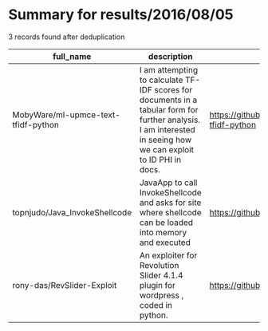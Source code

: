 
# Summary for results/2016/08/05
    
3 records found after deduplication

| full_name | description | html_url | matched_list | matched_count | pushed_at | size | stargazers_count | language | forks_count | vul_ids |
|-------------------------------------|------------------------------------------------------------------------------------------------------------------------------------------------------------------|--------------------------------------------------------|----------------|-----------------|---------------------------|--------|--------------------|------------|---------------|-----------|
| MobyWare/ml-upmce-text-tfidf-python | I am attempting to calculate TF-IDF scores for documents in a tabular form for further analysis. I am interested in seeing how we can exploit to ID PHI in docs. | https://github.com/MobyWare/ml-upmce-text-tfidf-python | ['exploit'] | 1 | 2016-08-05 16:31:37+00:00 | 4 | 0 | Python | 0 | [] |
| topnjudo/Java_InvokeShellcode | JavaApp to call InvokeShellcode and asks for site where shellcode can be loaded into memory and executed | https://github.com/topnjudo/Java_InvokeShellcode | ['shellcode'] | 1 | 2016-08-05 03:36:45+00:00 | 17 | 1 | PowerShell | 0 | [] |
| rony-das/RevSlider-Exploit | An exploiter for Revolution Slider 4.1.4 plugin for wordpress , coded in python. | https://github.com/rony-das/RevSlider-Exploit | ['exploit'] | 1 | 2016-08-05 08:37:48+00:00 | 35 | 5 | Python | 3 | [] |
